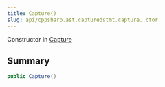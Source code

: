 ```yaml
---
title: Capture()
slug: api/cppsharp.ast.capturedstmt.capture..ctor
---
```

Constructor in [Capture](/api/cppsharp/ast/capturedstmt/capture)

## Summary



```csharp
public Capture()
```

